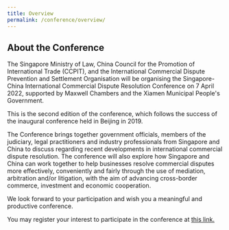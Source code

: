 ```yaml
---
title: Overview
permalink: /conference/overview/
---
```


## About the Conference

The Singapore Ministry of Law, China Council for the Promotion of International Trade (CCPIT), and the International Commercial Dispute Prevention and Settlement Organisation will be organising the Singapore-China International Commercial Dispute Resolution Conference on 7 April 2022, supported by Maxwell Chambers and the Xiamen Municipal People's Government.

This is the second edition of the conference, which follows the success of the inaugural conference held in Beijing in 2019.

The Conference brings together government officials, members of the judiciary, legal practitioners and industry professionals from Singapore and China to discuss regarding recent developments in international commercial dispute resolution. The conference will also explore how Singapore and China can work together to help businesses resolve commercial disputes more effectively, conveniently and fairly through the use of mediation, arbitration and/or litigation, with the aim of advancing cross-border commerce, investment and economic cooperation.

We look forward to your participation and wish you a meaningful and productive conference.

You may register your interest to participate in the conference at <a href="https://form.gov.sg/60a3368267fcaf0011ff4922">this link.</a>
